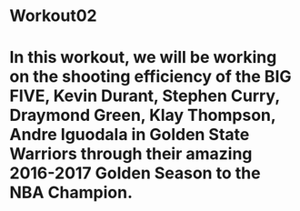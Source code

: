 # Workout02
# In this workout, we will be working on the shooting efficiency of the BIG FIVE, Kevin Durant, Stephen Curry, Draymond Green, Klay Thompson, Andre Iguodala in Golden State Warriors through their amazing 2016-2017 Golden Season to the NBA Champion.   
